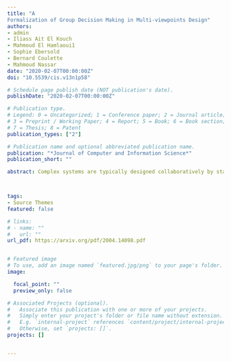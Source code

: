 ```yaml
---
title: "A
Formalization of Group Decision Making in Multi-viewpoints Design"
authors:
- admin
- Iliass Ait El Kouch
- Mahmoud El Hamlaoui1
- Sophie Ebersold
- Bernard Coulette
- Mahmoud Nassar
date: "2020-02-07T00:00:00Z"
doi: "10.5539/cis.v13n1p58"

# Schedule page publish date (NOT publication's date).
publishDate: "2020-02-07T00:00:00Z"

# Publication type.
# Legend: 0 = Uncategorized; 1 = Conference paper; 2 = Journal article;
# 3 = Preprint / Working Paper; 4 = Report; 5 = Book; 6 = Book section;
# 7 = Thesis; 8 = Patent
publication_types: ["2"]

# Publication name and optional abbreviated publication name.
publication: "*Journal of Computer and Information Science*"
publication_short: ""

abstract: Complex systems are typically designed collaboratively by stakeholders from different domains. This multi viewpoints paradigm promotes the separation of concerns since separate teams, from different business viewpoints, build partial models describing the system. These partial models are naturally heterogeneous. So, it is difficult to ensure their intermodel consistency if kept separately. For that, we propose a collaborative approach that combines Group Decision Making (GDM) and Model-Based Engineering (MBE). This paper highlights the GDM part of our approach and especially the concept of decision policy that enables coming up with collective decisions in group decision-making contexts.



tags:
- Source Themes
featured: false

# links:
# - name: ""
#   url: ""
url_pdf: https://arxiv.org/pdf/2004.14098.pdf


# Featured image
# To use, add an image named `featured.jpg/png` to your page's folder.
image:

  focal_point: ""
  preview_only: false

# Associated Projects (optional).
#   Associate this publication with one or more of your projects.
#   Simply enter your project's folder or file name without extension.
#   E.g. `internal-project` references `content/project/internal-project/index.md`.
#   Otherwise, set `projects: []`.
projects: []


---
```

